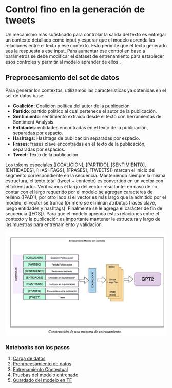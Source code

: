 # Control fino en la generación de tweets

Un mecanismo más sofisticado para controlar la salida del texto es entregar un contexto detallado como input y esperar que el modelo aprenda las relaciones entre el texto y ese contexto. Esto perimite que el texto generado sea la respuesta a ese input. Para aumentar ese control en base a parámetros se debe modificar el dataset de entrenamiento para establecer esos controles y permitir al modelo aprender de ellos . 

## Preprocesamiento del set de datos 

Para generar los contextos, utilizamos las características ya obtenidas en el set de datos base:
* **Coalición**: Coalición política del autor de la publicación
* **Partido**: partido político al cual pertenece el autor de la publicación.
* **Sentimiento**: sentimiento extraído desde el texto con herramientas de Sentiment Analysis. 
* **Entidades**: entidades encontradas en el texto de la publicación, separadas por espacio.
* **Hashtags**: Hashtags de publicación separadas por espacio.
* **Frases**: frases clave encontradas en el texto de la publicación, separadas por espacios.
* **Tweet**: Texto de la publicación.

Los tokens especiales ([COALICION], [PARTIDO], [SENTIMIENTO], [ENTIDADES], [HASHTAGS], [FRASES], [TWEETS]) marcan el inicio del segmento correspondiente en la secuencia. Manteniendo siempre la misma estructura, el texto total (tweet + contexto) es convertido en un vector con el tokenizador. 
Verificamos el largo del vector resultante: en caso de no contar con el largo requerido por el modelo se agregan caracteres de relleno ([PAD]), por otro lado si el vector es más largo que la admitido por el modelo, el vector se trunca (primero se eliminan atributos frases clave, luego entidades y hashtags). Finalmente se le agrega el carácter de fin de secuencia ([EOS]).
Para que el modelo aprenda estas relaciones entre el contexto y la publicación es importante mantener la estructura y largo de las muestras para entrenamiento y validación. 

<img src="contextual-training.jpg" width="500">



### Notebooks con los pasos

1. [Carga de datos](1-dataset-tweets.ipynb)
1. [Preprocesamiento de datos](2-preprocess-tweets.ipynb)
1. [Entrenamiento Contextual](3-contextual-training-v3.ipynb)
1. [Pruebas del modelo entrenado](4-test-model.ipynb)
1. [Guardado del modelo en TF](5-save-model-tf.ipynb)
